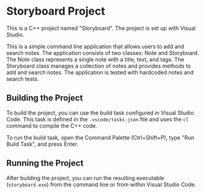 # Storyboard Project

This is a C++ project named "Storyboard". The project is set up with Visual Studio.

This is a simple command line application that allows users to add and search notes.
The application consists of two classes: Note and Storyboard.
The Note class represents a single note with a title, text, and tags.
The Storyboard class manages a collection of notes and provides methods to add and search notes.
The application is tested with hardcoded notes and search tests.

## Building the Project

To build the project, you can use the build task configured in Visual Studio Code. This task is defined in the `.vscode/tasks.json` file and uses the `cl` command to compile the C++ code.

To run the build task, open the Command Palette (Ctrl+Shift+P), type "Run Build Task", and press Enter.

## Running the Project

After building the project, you can run the resulting executable (`storyboard.exe`) from the command line or from within Visual Studio Code.
